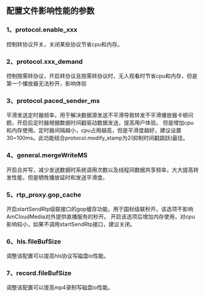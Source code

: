 ## 配置文件影响性能的参数

### 1、protocol.enable_xxx 
控制转协议开关，关闭某些协议节省cpu和内存。

### 2、protocol.xxx_demand
控制按需转协议，开启转协议且按需转协议时，无人观看时节省cpu和内存，但是第一个播放器无法秒开，影响体验

### 3、protocol.paced_sender_ms
平滑发送定时器频率，用于解决数据源发送不平滑导致转发不平滑播放器卡顿问题，开启后定时器根据数据时间戳驱动数据发送，提高用户体验。
但是增加cpu和内存使用。定时器间隔越小，cpu占用越高，但是平滑度越好，建议设置30~100ms。此功能结合protocol.modify_stamp为2(抑制时间戳跳跃)最佳。

### 4、general.mergeWriteMS 
开启合并写，减少发送数据时系统调用次数以及线程间数据共享频率，大大提高转发性能，但是牺牲播放延时和发送平滑度。

### 5、rtp_proxy.gop_cache
开启startSendRtp级联接口的gop缓存功能，用于国标级联秒开。该选项不影响AmCloudMedia对外提供直播服务的秒开。
开启该选项后增加内存使用，对cpu影响较小，如果不调用startSendRtp接口，建议关闭。

### 6、hls.fileBufSize
调整该配置可以提高hls协议写磁盘io性能。

### 7、record.fileBufSize
调整该配置可以提高mp4录制写磁盘io性能。
